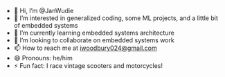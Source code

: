 - 👋 Hi, I’m @JanWudie
- 👀 I’m interested in generalized coding, some ML projects, and a little bit of embedded systems
- 🌱 I’m currently learning embedded systems architecture
- 💞️ I’m looking to collaborate on embedded systems work
- 📫 How to reach me at iwoodbury024@gmail.com
- 😄 Pronouns: he/him
- ⚡ Fun fact: I race vintage scooters and motorcycles!

<!---
JanWudie/JanWudie is a ✨ special ✨ repository because its `README.md` (this file) appears on your GitHub profile.
You can click the Preview link to take a look at your changes.
--->

